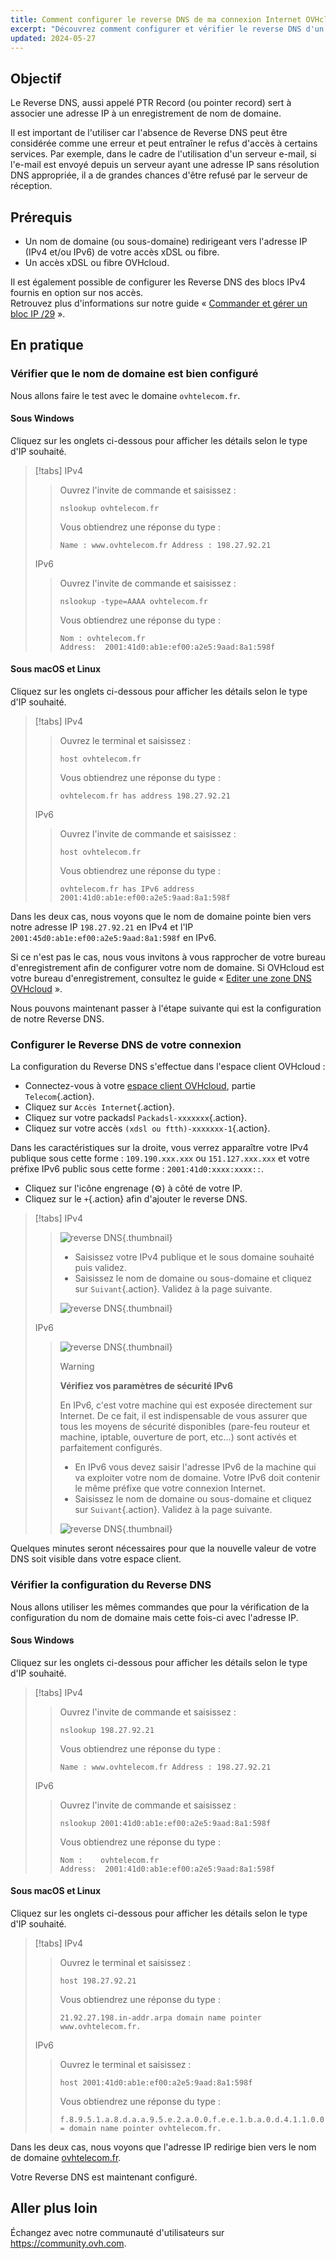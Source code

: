 ```yaml
---
title: Comment configurer le reverse DNS de ma connexion Internet OVHcloud
excerpt: "Découvrez comment configurer et vérifier le reverse DNS d'un domaine redirigeant vers l'adresse IP de votre acccès FTTH ou xDSL OVHcloud"
updated: 2024-05-27
---
```


## Objectif

Le Reverse DNS, aussi appelé PTR Record (ou pointer record) sert à associer une adresse IP à un enregistrement de nom de domaine.

Il est important de l'utiliser car l'absence de Reverse DNS peut être considérée comme une erreur et peut entraîner le refus d'accès à certains services.
Par exemple, dans le cadre de l'utilisation d'un serveur e-mail, si l'e-mail est envoyé depuis un serveur ayant une adresse IP sans résolution DNS appropriée, il a de grandes chances d'être refusé par le serveur de réception.

## Prérequis

- Un nom de domaine (ou sous-domaine) redirigeant vers l'adresse IP (IPv4 et/ou IPv6) de votre accès xDSL ou fibre.
- Un accès xDSL ou fibre OVHcloud.

Il est également possible de configurer les Reverse DNS des blocs IPv4 fournis en option sur nos accès.<br>
Retrouvez plus d'informations sur notre guide « [Commander et gérer un bloc IP /29](/pages/web_cloud/internet/internet_access/comment_commander_et_gerer_un_bloc_ip_29) ».

## En pratique

### Vérifier que le nom de domaine est bien configuré

Nous allons faire le test avec le domaine `ovhtelecom.fr`.

#### Sous Windows

Cliquez sur les onglets ci-dessous pour afficher les détails selon le type d'IP souhaité.

> [!tabs]
> IPv4
>>
>> Ouvrez l'invite de commande et saisissez :
>>
>> ```console
>> nslookup ovhtelecom.fr
>> ```
>>
>> Vous obtiendrez une réponse du type :
>>
>> ```console
>> Name : www.ovhtelecom.fr Address : 198.27.92.21
>> ```
>>
> IPv6
>>
>> Ouvrez l'invite de commande et saisissez :
>>
>> ```console
>> nslookup -type=AAAA ovhtelecom.fr
>> ```
>>
>> Vous obtiendrez une réponse du type :
>>
>> ```console
>> Nom : ovhtelecom.fr
>> Address:  2001:41d0:ab1e:ef00:a2e5:9aad:8a1:598f
>> ```
>>
>>

#### Sous macOS et Linux

Cliquez sur les onglets ci-dessous pour afficher les détails selon le type d'IP souhaité.

> [!tabs]
> IPv4
>>
>> Ouvrez le terminal et saisissez :
>>
>> ```console
>> host ovhtelecom.fr
>> ```
>>
>> Vous obtiendrez une réponse du type :
>>
>> ```console
>> ovhtelecom.fr has address 198.27.92.21
>> ```
>>
> IPv6
>>
>> Ouvrez l'invite de commande et saisissez :
>>
>> ```console
>> host ovhtelecom.fr
>> ```
>>
>> Vous obtiendrez une réponse du type :
>>
>> ```console
>> ovhtelecom.fr has IPv6 address 2001:41d0:ab1e:ef00:a2e5:9aad:8a1:598f
>> ```
>>

Dans les deux cas, nous voyons que le nom de domaine pointe bien vers notre adresse IP `198.27.92.21` en IPv4 et l'IP `2001:45d0:ab1e:ef00:a2e5:9aad:8a1:598f` en IPv6.

Si ce n'est pas le cas, nous vous invitons à vous rapprocher de votre bureau d'enregistrement afin de configurer votre nom de domaine. Si OVHcloud est votre bureau d'enregistrement, consultez le guide « [Editer une zone DNS OVHcloud](/pages/web_cloud/domains/dns_zone_edit) ».

Nous pouvons maintenant passer à l'étape suivante qui est la configuration de notre Reverse DNS.

### Configurer le Reverse DNS de votre connexion

La configuration du Reverse DNS s'effectue dans l'espace client OVHcloud :

- Connectez-vous à votre [espace client OVHcloud](/links/manager), partie `Telecom`{.action}.
- Cliquez sur `Accès Internet`{.action}.
- Cliquez sur votre packadsl `Packadsl-xxxxxxx`{.action}.
- Cliquez sur votre accès `(xdsl ou ftth)-xxxxxxx-1`{.action}.

Dans les caractéristiques sur la droite, vous verrez apparaître votre IPv4 publique sous cette forme : `109.190.xxx.xxx` ou `151.127.xxx.xxx` et votre préfixe IPv6 public sous cette forme : `2001:41d0:xxxx:xxxx::`.

- Cliquez sur l'icône engrenage (⚙) à côté de votre IP.
- Cliquez sur le `+`{.action} afin d'ajouter le reverse DNS.

> [!tabs]
> IPv4
>>
>> ![reverse DNS](images/XDSL-ReverseDNS.png){.thumbnail}
>>
>> - Saisissez votre IPv4 publique et le sous domaine souhaité puis validez.
>> - Saisissez le nom de domaine ou sous-domaine et cliquez sur `Suivant`{.action}. Validez à la page suivante.
>>
>> ![reverse DNS](images/telecom-reversedns-add-reverse.png){.thumbnail}
>>
> IPv6
>>
>> ![reverse DNS](images/XDSL-ReverseDNS-IPv6.png){.thumbnail}
>>
>> > [!warning]
>> >
>> > **Vérifiez vos paramètres de sécurité IPv6**
>> >
>> > En IPv6, c'est votre machine qui est exposée directement sur Internet. De ce fait, il est indispensable de vous assurer que tous les moyens de sécurité disponibles (pare-feu routeur et machine, iptable, ouverture de port, etc...) sont activés et parfaitement configurés.
>>
>> - En IPv6 vous devez saisir l'adresse IPv6 de la machine qui va exploiter votre nom de domaine. Votre IPv6 doit contenir le même préfixe que votre connexion Internet.
>> - Saisissez le nom de domaine ou sous-domaine et cliquez sur `Suivant`{.action}. Validez à la page suivante.
>>
>> ![reverse DNS](images/telecom-reversedns-add-reverse-ipv6.png){.thumbnail}


Quelques minutes seront nécessaires pour que la nouvelle valeur de votre DNS soit visible dans votre espace client.

### Vérifier la configuration du Reverse DNS

Nous allons utiliser les mêmes commandes que pour la vérification de la configuration du nom de domaine mais cette fois-ci avec l'adresse IP.

#### Sous Windows

Cliquez sur les onglets ci-dessous pour afficher les détails selon le type d'IP souhaité.

> [!tabs]
> IPv4
>>
>> Ouvrez l'invite de commande et saisissez :
>>
>> ```console
>> nslookup 198.27.92.21
>> ```
>>
>> Vous obtiendrez une réponse du type :
>>
>> ```console
>> Name : www.ovhtelecom.fr Address : 198.27.92.21
>> ```
>>
> IPv6
>>
>> Ouvrez l'invite de commande et saisissez :
>>
>> ```console
>> nslookup 2001:41d0:ab1e:ef00:a2e5:9aad:8a1:598f
>> ```
>>
>> Vous obtiendrez une réponse du type :
>>
>> ```console
>> Nom :    ovhtelecom.fr
>> Address:  2001:41d0:ab1e:ef00:a2e5:9aad:8a1:598f
>> ```
>>
#### Sous macOS et Linux

Cliquez sur les onglets ci-dessous pour afficher les détails selon le type d'IP souhaité.

> [!tabs]
> IPv4
>>
>> Ouvrez le terminal et saisissez :
>>
>> ```console
>> host 198.27.92.21
>> ```
>>
>> Vous obtiendrez une réponse du type :
>>
>> ```console
>> 21.92.27.198.in-addr.arpa domain name pointer www.ovhtelecom.fr.
>> ```
>>
> IPv6
>>
>> Ouvrez le terminal et saisissez :
>>
>> ```console
>> host 2001:41d0:ab1e:ef00:a2e5:9aad:8a1:598f
>> ```
>>
>> Vous obtiendrez une réponse du type :
>>
>> ```console
>> f.8.9.5.1.a.8.d.a.a.9.5.e.2.a.0.0.f.e.e.1.b.a.0.d.4.1.1.0.0.2.ip6.arpa = domain name pointer ovhtelecom.fr.
>> ```
>>

Dans les deux cas, nous voyons que l'adresse IP redirige bien vers le nom de domaine [ovhtelecom.fr](http://ovhtelecom.fr).

Votre Reverse DNS est maintenant configuré.

## Aller plus loin

Échangez avec notre communauté d'utilisateurs sur <https://community.ovh.com>.

